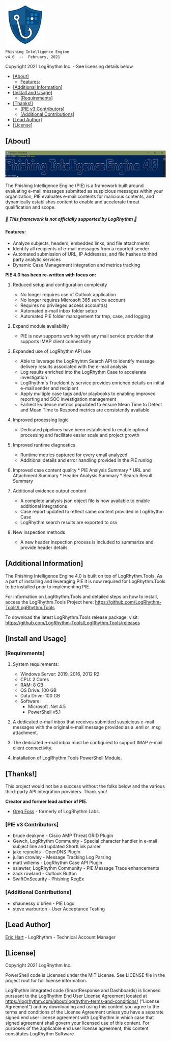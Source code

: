 <img align="center" src="/images/PIE-Logo.png" width="125px" alt="PIE">

    Phishing Intelligence Engine
    v4.0  --  February, 2021

Copyright 2021 LogRhythm Inc. - See licensing details below

- [[About]](#about)
    + [Features:](#features)
- [[Additional Information]](#additional-information)
- [[Install and Usage]](#install-and-usage)
  * [[Requirements]](#requirements)
- [[Thanks!]](#thanks!)
  * [[PIE v3 Contributors]](#pie-v3-contributors)
  * [[Additional Contributions]](#additional-contributions)
- [[Lead Author]](#lead-author)
- [[License]](#license)

## [About]
    
![Phishing Intelligence Engine](/images/PIE.png)

The Phishing Intelligence Engine (PIE) is a framework built around evaluating e-mail messages submitted as suspicious messages within your organization, PIE evaluates e-mail contents for malicious contents, and dynamically establishes content to enable and accelerate threat qualification and scope.

##### :rotating_light: This framework is not officially supported by LogRhythm  :rotating_light:

#### Features:

  - Analyze subjects, headers, embedded links, and file attachments
  - Identify all recipients of e-mail messages from a reported sender
  - Automated submission of URL, IP Addresses, and file hashes to third party analytic services
  - Dynamic Case Management integration and metrics tracking


**PIE 4.0 has been re-written with focus on:**

  1. Reduced setup and configuration complexity
     * No longer requires use of Outlook application
     * No longer requires Microsoft 365 service account
     * Requires no privileged access account(s)
     * Automated e-mail inbox folder setup
     * Automated PIE folder management for tmp, case, and logging
  
  2. Expand module availability
     * PIE is now supports working with any mail service provider that supports IMAP client connectivity
  
  3. Expanded use of LogRhythm API use
     * Able to leverage the LogRhyhtm Search API to identify message delivery results associated with the e-mail analysis
     * Log results enriched into the LogRhythm Case to accelerate investigation
     * LogRhythm's TrueIdentity service provides enriched details on initial e-mail sender and recipient
     * Apply multiple case tags and/or playbooks to enabling improved reporting and SOC investigation management
     * Earliest Evidence metrics populated to ensure Mean Time to Detect and Mean Time to Respond metrics are consistently available
  
  4. Improved processing logic
     * Dedicated pipelines have been established to enable optimal processing and facilitate easier scale and project growth
  
  5. Improved runtime diagnostics
     * Runtime metrics captured for every email analyzed
     * Additional details and error handling provided in the PIE runlog
  
   6. Improved case content quality
     * PIE Analysis Summary
     * URL and Attachment Summary
     * Header Analysis Summary
     * Search Result Summary
  
  7. Additional evidence output content
     * A complete analysis json object file is now available to enable additional integrations
     * Case report updated to reflect same content provided in LogRhythm Case
     * LogRhythm search results are exported to csv
  
  8. New inspection methods
     * A new header inspection process is included to summarize and provide header details

## [Additional Information]

The Phishing Intelligence Engine 4.0 is built on top of LogRhythm.Tools.  As a part of installing and leveraging PIE it is now required for LogRhythm.Tools to be installed prior to implementing PIE.

For information on LogRhythm.Tools and detailed steps on how to install, access the LogRhythm.Tools Project here:
https://github.com/LogRhythm-Tools/LogRhythm.Tools

To download the latest LogRhythm.Tools release package, visit:
https://github.com/LogRhythm-Tools/LogRhythm.Tools/releases


## [Install and Usage]

### [Requirements]

1. System requirements:
    -	Windows Server: 2019, 2016, 2012 R2
    - CPU: 2 Cores
    -	RAM: 8 GB
    -	OS Drive: 100 GB
    -	Data Drive: 100 GB
    -	Software: 
        - Microsoft .Net 4.5
        -	PowerShell v5.1

2. A dedicated e-mail inbox that receives submitted suspicious e-mail messages with the original e-mail message provided as a .eml or .msg attachment.
   
3. The dedicated e-mail inbox must be configured to support IMAP e-mail client connectivity.

4. Installation of LogRhythm.Tools PowerShell Module.
   

## [Thanks!]

This project would not be a success without the folks below and the various third-party API integration providers. Thank you!

**Creator and former lead author of PIE.**
- [Greg Foss](https://github.com/gfoss) - formerly of LogRhythm Labs.

### [PIE v3 Contributors]
- bruce deakyne -  Cisco AMP Threat GRID Plugin
- Gewch, LogRhythm Community - Special character handler in e-mail subject line and updated ShortLink parser
- jake reynolds - OpenDNS Plugin
- julian crowley - Message Tracking Log Parsing
- matt willems - LogRhythm Case API Plugin
- sslawter, LogRhythm Community - PIE Message Trace enhancements
- zack rowland - Outlook Button
- SwiftOnSecurity - Phishing RegEx

### [Additional Contributions]
- shaunessy o'brien - PIE Logo
- steve warburton - User Acceptance Testing


## [Lead Author]

[Eric Hart](https://github.com/Jtekt) - LogRhythm - Technical Account Manager


## [License]

Copyright 2021 LogRhythm Inc.   

PowerShell code is Licensed under the MIT License. See LICENSE file in the project root for full license information.

LogRhythm integrated code (SmartResponse and Dashboards) is licensed pursuant to the LogRhythm End User License Agreement located at https://logrhythm.com/about/logrhythm-terms-and-conditions/ (“License Agreement”) and by downloading and using this content you agree to the terms and conditions of the License Agreement unless you have a separate signed end user license agreement with LogRhythm in which case that signed agreement shall govern your licensed use of this content. For purposes of the applicable end user license agreement, this content constitutes LogRhythm Software
